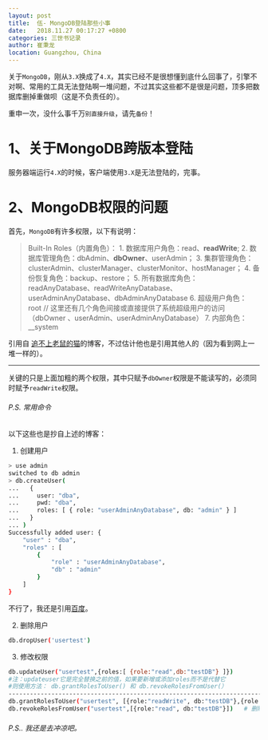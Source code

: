 ```yaml
---
layout: post
title:  伍- MongoDB登陆那些小事
date:   2018.11.27 00:17:27 +0800
categories: 三世书记录
author: 崔秉龙
location: Guangzhou, China
---
```


关于`MongoDB`，刚从`3.X`换成了`4.X`，其实已经不是很想懂到底什么回事了，引擎不对啊、常用的工具无法登陆啊一堆问题，不过其实这些都不是很是问题，顶多把数据库删掉重做呗（这是不负责任的）。

重申一次，没什么事千万`别直接升级`，请先`备份`！

# 1、关于MongoDB跨版本登陆

服务器端运行`4.X`的时候，客户端使用`3.X`是无法登陆的，完事。

# 2、MongoDB权限的问题

首先，`MongoDB`有许多权限，以下有说明：
>Built-In Roles（内置角色）：
    1. 数据库用户角色：read、**readWrite**;
    2. 数据库管理角色：dbAdmin、**dbOwner**、userAdmin；
    3. 集群管理角色：clusterAdmin、clusterManager、clusterMonitor、hostManager；
    4. 备份恢复角色：backup、restore；
    5. 所有数据库角色：readAnyDatabase、readWriteAnyDatabase、userAdminAnyDatabase、dbAdminAnyDatabase
    6. 超级用户角色：root
    // 这里还有几个角色间接或直接提供了系统超级用户的访问（dbOwner 、userAdmin、userAdminAnyDatabase）
    7. 内部角色：__system

引用自 [追不上老鼠的猫](https://me.csdn.net/u011191463)的博客，不过估计他也是引用其他人的（因为看到网上一堆一样的）。

------

关键的只是上面加粗的两个权限，其中只赋予`dbOwner`权限是不能读写的，必须同时赋予`readWrite`权限。

###### P.S. 常用命令

以下这些也是抄自上述的博客：

1. 创建用户
```bash
> use admin
switched to db admin
> db.createUser(
...   {
...     user: "dba",
...     pwd: "dba",
...     roles: [ { role: "userAdminAnyDatabase", db: "admin" } ]
...   }
... )
Successfully added user: {
    "user" : "dba",
    "roles" : [
        {
            "role" : "userAdminAnyDatabase",
            "db" : "admin"
        }
    ]
}
```


不行了，我还是引用[百度](https://jingyan.baidu.com/article/d169e18609d989436611d82e.html)。

2. 删除用户

```bash
db.dropUser('usertest')
```

3. 修改权限

```bash
db.updateUser("usertest",{roles:[ {role:"read",db:"testDB"} ]})
#注：updateuser它是完全替换之前的值，如果要新增或添加roles而不是代替它
#则使用方法： db.grantRolesToUser() 和 db.revokeRolesFromUser(）
------------------------------------------------------------------------------------------
db.grantRolesToUser("usertest", [{role:"readWrite", db:"testDB"},{role:"read", db:"testDB"}])   # 修改权限
db.revokeRolesFromUser("usertest",[{role:"read", db:"testDB"}])   # 删除权限：
```


###### P.S.. 我还是去冲凉吧。
